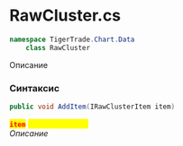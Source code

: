 
# RawCluster.cs
```csharp
namespace TigerTrade.Chart.Data  
    class RawCluster
```

Описание

### Синтаксис
```csharp
public void AddItem(IRawClusterItem item)
```

<mark style="color:red;">**`item`**</mark> <mark style="color:yellow;">`IRawClusterItem`</mark>  
 *Описание*  
  

                    
                    